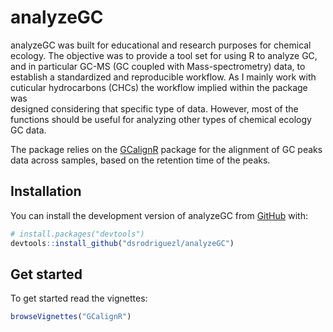 
<!-- README.md is generated from README.Rmd. Please edit that file -->

# analyzeGC

<!-- badges: start -->
<!-- badges: end -->

analyzeGC was built for educational and research purposes for chemical
ecology. The objective was to provide a tool set for using R to analyze
GC, and in particular GC-MS (GC coupled with Mass-spectrometry) data, to
establish a standardized and reproducible workflow. As I mainly work
with cuticular hydrocarbons (CHCs) the workflow implied within the
package was  
designed considering that specific type of data. However, most of the
functions should be useful for analyzing other types of chemical ecology
GC data.

The package relies on the
[GCalignR](https://github.com/mottensmann/GCalignR) package for the
alignment of GC peaks data across samples, based on the retention time
of the peaks.

## Installation

You can install the development version of analyzeGC from
[GitHub](https://github.com/) with:

``` r
# install.packages("devtools")
devtools::install_github("dsrodriguezl/analyzeGC")
```

## Get started

To get started read the vignettes:

``` r
browseVignettes("GCalignR")
```
